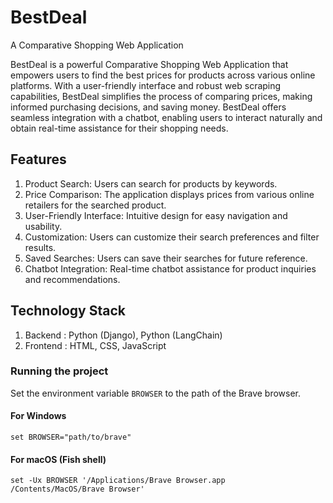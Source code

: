# BestDeal
A Comparative Shopping Web Application


BestDeal is a powerful Comparative Shopping Web Application that empowers users to find the best prices for products across various online platforms. With a user-friendly interface and robust web scraping capabilities, BestDeal simplifies the process of comparing prices, making informed purchasing decisions, and saving money. BestDeal offers seamless integration with a chatbot, enabling users to interact naturally and obtain real-time assistance for their shopping needs.

## Features
1. Product Search: Users can search for products by keywords.
2. Price Comparison: The application displays prices from various online retailers for the searched product.
3. User-Friendly Interface: Intuitive design for easy navigation and usability.
4. Customization: Users can customize their search preferences and filter results.
5. Saved Searches: Users can save their searches for future reference.
6. Chatbot Integration: Real-time chatbot assistance for product inquiries and recommendations.

## Technology Stack
1. Backend : Python (Django), Python (LangChain)
2. Frontend : HTML, CSS, JavaScript

### Running the project
Set the environment variable `BROWSER` to the path of the Brave browser.
#### For Windows
```
set BROWSER="path/to/brave"
```

#### For macOS (Fish shell)
```
set -Ux BROWSER '/Applications/Brave Browser.app
/Contents/MacOS/Brave Browser'
```
